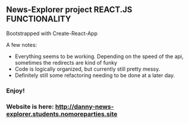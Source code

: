 ## News-Explorer project REACT.JS FUNCTIONALITY

Bootstrapped with Create-React-App

A few notes:

* Everything seems to be working. Depending on the speed of the api, sometimes the redirects are kind of funky
* Code is logically organized, but currently still pretty messy.
* Definitely still some refactoring needing to be done at a later day.

### Enjoy!

### Website is here: http://danny-news-explorer.students.nomoreparties.site
